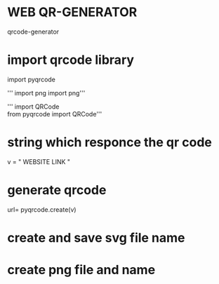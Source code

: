 # WEB QR-GENERATOR
qrcode-generator
 
# import qrcode library
import pyqrcode

''' import png 
import png'''

''' import QRCode  
from pyqrcode import QRCode'''

# string which responce the qr code
v = " WEBSITE LINK "

# generate qrcode
url= pyqrcode.create(v)

# create and save svg file name 

# create png file and name

